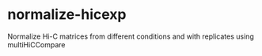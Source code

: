 # normalize-hicexp
Normalize Hi-C matrices from different conditions and with replicates using multiHiCCompare
